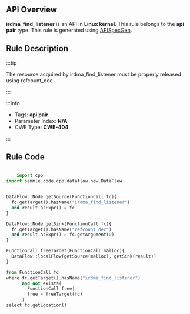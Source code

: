 ---
---


## API Overview
**irdma_find_listener** is an API in **Linux kernel**. This rule belongs to the **api pair** type. This rule is generated using [APISpecGen](../../tools/APISpecGen).
## Rule Description

:::tip

The resource acquired by irdma_find_listener must be properly released using refcount_dec

:::

:::info

- Tags: **api pair**
- Parameter Index: **N/A**
- CWE Type: **CWE-404**

:::

## Rule Code
```python

    import cpp
import semmle.code.cpp.dataflow.new.DataFlow


DataFlow::Node getSource(FunctionCall fc){
  fc.getTarget().hasName("irdma_find_listener")
  and result.asExpr() = fc
}

DataFlow::Node getSink(FunctionCall fc){
  fc.getTarget().hasName("refcount_dec")
  and result.asExpr() = fc.getArgument(0)
}

FunctionCall freeTarget(FunctionCall malloc){
  DataFlow::localFlow(getSource(malloc), getSink(result))
}

from FunctionCall fc
where fc.getTarget().hasName("irdma_find_listener")
      and not exists(
        FunctionCall free| 
        free = freeTarget(fc)
      )
select fc.getLocation()

    
```